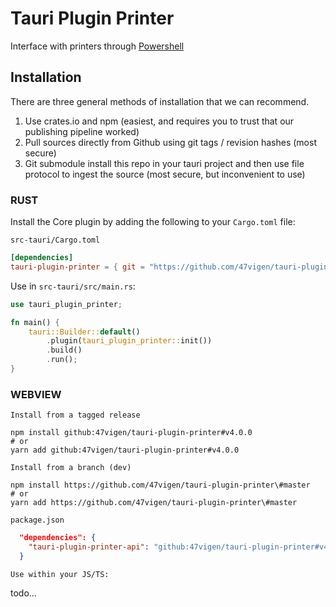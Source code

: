 # Tauri Plugin Printer

Interface with printers through [Powershell](https://learn.microsoft.com/en-us/powershell/scripting/install/installing-powershell-on-windows?view=powershell-7.3)

## Installation

There are three general methods of installation that we can recommend.

1. Use crates.io and npm (easiest, and requires you to trust that our publishing pipeline worked)
2. Pull sources directly from Github using git tags / revision hashes (most secure)
3. Git submodule install this repo in your tauri project and then use file protocol to ingest the source (most secure, but inconvenient to use)

### RUST

Install the Core plugin by adding the following to your `Cargo.toml` file:

`src-tauri/Cargo.toml`

```toml
[dependencies]
tauri-plugin-printer = { git = "https://github.com/47vigen/tauri-plugin-printer", tag = "v4.0.0" }
```

Use in `src-tauri/src/main.rs`:

```RUST
use tauri_plugin_printer;

fn main() {
    tauri::Builder::default()
        .plugin(tauri_plugin_printer::init())
        .build()
        .run();
}
```

### WEBVIEW

`Install from a tagged release`

```
npm install github:47vigen/tauri-plugin-printer#v4.0.0
# or
yarn add github:47vigen/tauri-plugin-printer#v4.0.0
```

`Install from a branch (dev)`

```
npm install https://github.com/47vigen/tauri-plugin-printer\#master
# or
yarn add https://github.com/47vigen/tauri-plugin-printer\#master
```

`package.json`

```json
  "dependencies": {
    "tauri-plugin-printer-api": "github:47vigen/tauri-plugin-printer#v4.0.0",
  }
```

`Use within your JS/TS:`

todo...
